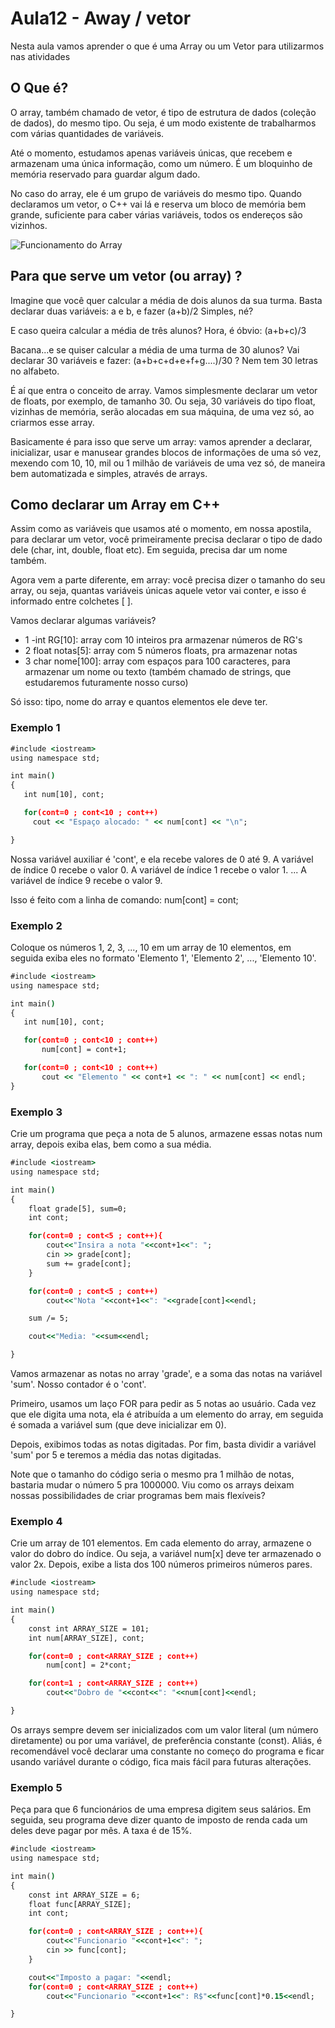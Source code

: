 # Aula12 - Away / vetor


Nesta aula vamos aprender o que é uma Array ou um Vetor para utilizarmos nas atividades

## O Que é?

O array, também chamado de vetor, é tipo de estrutura de dados (coleção de dados), do mesmo tipo. Ou seja, é um modo existente de trabalharmos com várias quantidades de variáveis.

Até o momento, estudamos apenas variáveis únicas, que recebem e armazenam uma única informação, como um número. É um bloquinho de memória reservado para guardar algum dado.

No caso do array, ele é um grupo de variáveis do mesmo tipo. Quando declaramos um vetor, o C++ vai lá e reserva um bloco de memória bem grande, suficiente para caber várias variáveis, todos os endereços são vizinhos.

![Funcionamento do Array](https://blogger.googleusercontent.com/img/b/R29vZ2xl/AVvXsEijIP9gEA7XGRt_b5pYps4Zw8GEZoIzLkabfWkMYGbsFhEYJp-yd2BuD6RGmc14eth9ut90IjyLPiM-bw44CSqDeitnye7dcHSye34LHry785YwMyWRT7hUpfAr0RtQ_9s4e0Pz55AJNr5N/s320/vetor-array-c%252B%252B.jpeg)

## Para que serve um vetor (ou array) ?

Imagine que você quer calcular a média de dois alunos da sua turma.
Basta declarar duas variáveis: a e b, e fazer (a+b)/2
Simples, né?

E caso queira calcular a média de três alunos?
Hora, é óbvio: (a+b+c)/3

Bacana...e se quiser calcular a média de uma turma de 30 alunos?
Vai declarar 30 variáveis e fazer: (a+b+c+d+e+f+g....)/30 ?
Nem tem 30 letras no alfabeto.

É aí que entra o conceito de array.
Vamos simplesmente declarar um vetor de floats, por exemplo, de tamanho 30.
Ou seja, 30 variáveis do tipo float, vizinhas de memória, serão alocadas em sua máquina, de uma vez só, ao criarmos esse array.

Basicamente é para isso que serve um array: vamos aprender a declarar, inicializar, usar e manusear grandes blocos de informações de uma só vez, mexendo com 10, 10, mil ou 1 milhão de variáveis de uma vez só, de maneira bem automatizada e simples, através de arrays.

## Como declarar um Array em C++

Assim como as variáveis que usamos até o momento, em nossa apostila, para declarar um vetor, você primeiramente precisa declarar o tipo de dado dele (char, int, double, float etc). Em seguida, precisa dar um nome também.

Agora vem a parte diferente, em array: você precisa dizer o tamanho do seu array, ou seja, quantas variáveis únicas aquele vetor vai conter, e isso é informado entre colchetes [ ].

Vamos declarar algumas variáveis?

- 1 -int RG[10]: array com 10 inteiros pra armazenar números de RG's
- 2 float notas[5]: array com 5 números floats, pra armazenar notas
- 3 char nome[100]: array com espaços para 100 caracteres, para armazenar um nome ou texto (também chamado de strings, que estudaremos futuramente nosso curso)


Só isso: tipo, nome do array e quantos elementos ele deve ter.
 

 ### Exemplo 1

 ```cmd
 #include <iostream>
using namespace std;

int main()
{
    int num[10], cont;

    for(cont=0 ; cont<10 ; cont++)
      cout << "Espaço alocado: " << num[cont] << "\n";
 
}
```
Nossa variável auxiliar é 'cont', e ela recebe valores de 0 até 9.
A variável de índice 0 recebe o valor 0.
A variável de índice 1 recebe o valor 1.
...
A variável de índice 9 recebe o valor 9.

Isso é feito com a linha de comando: num[cont] = cont;

### Exemplo 2

Coloque os números 1, 2, 3, ..., 10 em um array de 10 elementos, em seguida exiba eles no formato 'Elemento 1', 'Elemento 2', ..., 'Elemento 10'.

 ```cmd
 #include <iostream>
using namespace std;

int main()
{
    int num[10], cont;

    for(cont=0 ; cont<10 ; cont++)
        num[cont] = cont+1;

    for(cont=0 ; cont<10 ; cont++)
        cout << "Elemento " << cont+1 << ": " << num[cont] << endl;
}
```

### Exemplo 3

Crie um programa que peça a nota de 5 alunos, armazene essas notas num array, depois exiba elas, bem como a sua média.

```cmd
#include <iostream>
using namespace std;

int main()
{
    float grade[5], sum=0;
    int cont;

    for(cont=0 ; cont<5 ; cont++){
        cout<<"Insira a nota "<<cont+1<<": ";
        cin >> grade[cont];
        sum += grade[cont];
    }

    for(cont=0 ; cont<5 ; cont++)
        cout<<"Nota "<<cont+1<<": "<<grade[cont]<<endl;

    sum /= 5;

    cout<<"Media: "<<sum<<endl;

}
```

Vamos armazenar as notas no array 'grade', e a soma das notas na variável 'sum'. Nosso contador é o 'cont'.

Primeiro, usamos um laço FOR para pedir as 5 notas ao usuário.
Cada vez que ele digita uma nota, ela é atribuída a um elemento do array, em seguida é somada a variável sum (que deve inicializar em 0).

Depois, exibimos todas as notas digitadas.
Por fim, basta dividir a variável 'sum' por 5 e teremos a média das notas digitadas.

Note que o tamanho do código seria o mesmo pra 1 milhão de notas, bastaria mudar o número 5 pra 1000000. Viu como os arrays deixam nossas possibilidades de criar programas bem mais flexíveis?

### Exemplo 4

Crie um array de 101 elementos. Em cada elemento do array, armazene o valor do dobro do índice. Ou seja, a variável num[x] deve ter armazenado o valor 2x. Depois, exibe a lista dos 100 números primeiros números pares.

```cmd
#include <iostream>
using namespace std;

int main()
{
    const int ARRAY_SIZE = 101;
    int num[ARRAY_SIZE], cont;

    for(cont=0 ; cont<ARRAY_SIZE ; cont++)
        num[cont] = 2*cont;

    for(cont=1 ; cont<ARRAY_SIZE ; cont++)
        cout<<"Dobro de "<<cont<<": "<<num[cont]<<endl;

}
```

Os arrays sempre devem ser inicializados com um valor literal (um número diretamente) ou por uma variável, de preferência constante (const). Aliás, é recomendável você declarar uma constante no começo do programa e ficar usando variável durante o código, fica mais fácil para futuras alterações.

### Exemplo 5

Peça para que 6 funcionários de uma empresa digitem seus salários. Em seguida, seu programa deve dizer quanto de imposto de renda cada um deles deve pagar por mês. A taxa é de 15%.

```cmd
#include <iostream>
using namespace std;

int main()
{
    const int ARRAY_SIZE = 6;
    float func[ARRAY_SIZE];
    int cont;

    for(cont=0 ; cont<ARRAY_SIZE ; cont++){
        cout<<"Funcionario "<<cont+1<<": ";
        cin >> func[cont];
    }

    cout<<"Imposto a pagar: "<<endl;
    for(cont=0 ; cont<ARRAY_SIZE ; cont++)
        cout<<"Funcionario "<<cont+1<<": R$"<<func[cont]*0.15<<endl;

}
```